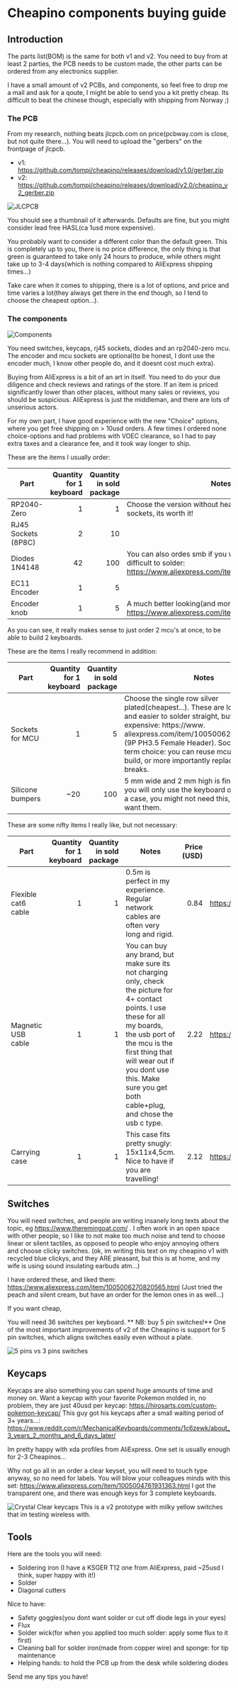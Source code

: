 # Cheapino components buying guide

## Introduction

The parts list(BOM) is the same for both v1 and v2.
You need to buy from at least 2 parties, the PCB needs
to be custom made, the other parts can be ordered from any electronics supplier.

I have a small amount of v2 PCBs, and components, so feel free to drop me
a mail and ask for a qoute, I might be able to send you a kit pretty cheap.
Its difficult to beat the chinese though, especially with shipping from Norway ;)


### The PCB

From my research, nothing beats jlcpcb.com on price(pcbway.com is close, but not quite there...).
You will need to upload the "gerbers" on the frontpage of jlcpcb.

* v1: https://github.com/tompi/cheapino/releases/download/v1.0/gerber.zip
* v2: https://github.com/tompi/cheapino/releases/download/v2.0/cheapino_v2_gerber.zip

![JLCPCB](images/orderingguide/jlcpcb.png)

You should see a thumbnail of it afterwards. Defaults are fine, but you might consider
lead free HASL(ca 1usd more expensive). 

You probably want to consider a different color than the default green.
This is completely up to you, there is no price difference, the only thing
is that green is guaranteed to take only 24 hours to produce, while
others might take up to 3-4 days(which is nothing compared to AliExpress shipping times...)

Take care when it comes to shipping, there is a lot of options, and price
and time varies a lot(they always get there in the end though, so I tend
to choose the cheapest option...).

### The components

![Components](images/orderingguide/components.png)

You need switches, keycaps, rj45 sockets, diodes and an rp2040-zero mcu.
The encoder and mcu sockets are optional(to be honest, I dont use the encoder
much, I know other people do, and it doesnt cost much extra).

Buying from AliExpress is a bit of an art in itself. You need to do your
due diligence and check reviews and ratings of the store. If an item is priced
significantly lower than other places, without many sales or reviews, you
should be suspicious. AliExpress is just the middleman, and there are lots
of unserious actors.

For my own part, I have good experience with the new "Choice" options,
where you get free shipping on > 10usd orders. A few times I ordered
none choice-options and had problems with VOEC clearance, so I had to pay 
extra taxes and a clearance fee, and it took way longer to ship.

These are the items I usually order:

| Part                | Quantity for 1 keyboard | Quantity in sold package | Notes        |Price (USD)  | Url |
| --------------------|------------------------:|-------------------------:|--------------|----:|-----|
| RP2040-Zero     |                        1|                         1|Choose the version without header, and buy some sockets, its worth it!     |1.78 | https://www.aliexpress.com/item/1005004281549886.html |
| RJ45 Sockets (8P8C) |                        2|                        10||2.37 | https://www.aliexpress.com/item/32902228456.html |
| Diodes 1N4148   |                       42|                       100|You can also ordes smb if you want. Smaller but more difficult to solder: https://www.aliexpress.com/item/4000685043735.html              |1.02 | https://www.aliexpress.com/item/32660088529.html |
| EC11 Encoder        |                        1|                         5|              |2.68 | https://www.aliexpress.com/item/1005004907970664.html |
| Encoder knob    |                        1|                         5| A much better looking(and more expensive) knob: https://www.aliexpress.com/item/32749281108.html              |1.35 | https://www.aliexpress.com/item/1005004907970664.html |

As you can see, it really makes sense to just order 2 mcu's at once, to be able to build 2 keyboards.

These are the items I really recommend in addition:

| Part                | Quantity for 1 keyboard | Quantity in sold package | Notes |Price (USD)  | Url |
| --------------------|------------------------:|-------------------------:|------|-------:|-----|
| Sockets for MCU |                        1|                         5|   Choose the single row silver plated(cheapest...). These are lower profile, and easier to solder straight, but more expensive: https://www.    aliexpress.com/item/1005006248653180.html (9P PH3.5 Female Header). Socketing is a long term choice: you can reuse mcu for another build, or more   importantly replace it easily if it breaks.   |   2.01 | https://www.aliexpress.com/item/4001122376295.html |
| Silicone bumpers|                      ~20|                       100| 5 mm wide and 2 mm high is fine. If you know you will only use the keyboard on a mat or with a case, you might not need this, otherwise you   want them.     |   1.55 | https://www.aliexpress.com/item/1005002619943801.html |

These are some nifty items I really like, but not necessary:

| Part                    | Quantity for 1 keyboard | Quantity in sold package | Notes |Price (USD)  | Url |
| ------------------------|------------------------:|-------------------------:|-------|------:|-----|
| Flexible cat6 cable |                        1|                         1|    0.5m is perfect in my experience. Regular network cables are often very long and rigid.     |0.84 | https://www.aliexpress.com/item/1005002518783703.html |
| Magnetic USB cable  |                        1|                         1| You can buy any brand, but make sure its not charging only, check the picture for 4+ contact points. I use these for all my boards, the usb   port of the mcu is the first thing that will wear out if you dont use this. Make sure you get both cable+plug, and chose the usb c type.        |2.22 | https://www.aliexpress.com/item/1005003776565766.html |
| Carrying case       |                        1|                         1| This case fits pretty snugly: 15x11x4,5cm. Nice to have if you are travelling!        |2.12 | https://www.aliexpress.com/item/1005006381237074.html |


## Switches

You will need switches, and people are writing insanely long texts about the topic, eg https://www.theremingoat.com/ .
I often work in an open space with other people, so I like to not make too much noise and tend to choose linear or silent tactiles,
as opposed to people who enjoy annoying others and choose clicky switches. (ok, im writing this text on my cheapino v1 with recycled
blue clickys, and they ARE pleasant, but this is at home, and my wife is using sound insulating earbuds atm...)

I have ordered these, and liked them: https://www.aliexpress.com/item/1005006270820565.html
(Just tried the peach and silent cream, but have an order for the lemon ones in as well...)

If you want cheap, 

You will need 36 switches per keyboard.
** NB: buy 5 pin switches!** One of the most important improvements of v2 of the Cheapino
is support for 5 pin switches, which aligns switches easily even without a plate.

![5 pins vs 3 pins switches](https://keycapsss.com/media/image/28/ba/f3/gateron-3-5-pin-keyboard-switch-1.jpg)

## Keycaps

Keycaps are also something you can spend huge amounts of time and money on.
Want a keycap with your favorite Pokemon molded in, no problem, they are just 40usd per keycap: https://hirosarts.com/custom-pokemon-keycap/
This guy got his keycaps after a small waiting period of 3+ years...: https://www.reddit.com/r/MechanicalKeyboards/comments/1c6zewk/about_3_years_2_months_and_6_days_later/

Im pretty happy with xda profiles from AliExpress. One set is usually enough for 2-3 Cheapinos...

Why not go all in an order a clear keyset, you will need to touch type anyway, so no need for
labels. You will blow your colleagues minds with this set: https://www.aliexpress.com/item/1005004761931363.html
I got the transparent one, and there was enough keys for 3 complete keyboards.

![Crystal Clear keycaps](images/orderingguide/keycaps.png)
This is a v2 prototype with milky yellow switches that im testing wireless with.

## Tools

Here are the tools you will need:

- Soldering iron (I have a KSGER T12 one from AliExpress, paid ~25usd I think, super happy with it!)
- Solder
- Diagonal cutters

Nice to have:

- Safety goggles(you dont want solder or cut off diode legs in your eyes)
- Flux
- Solder wick(for when you applied too much solder: apply some flux to it first)
- Cleaning ball for solder iron(made from copper wire) and sponge: for tip maintenance
- Helping hands: to hold the PCB up from the desk while soldering diodes

Send me any tips you have!

